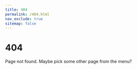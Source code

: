 ```yaml
---
title: 404
permalink: /404.html
nav_exclude: true
sitemap: false
---
```


# 404

Page not found. Maybe pick some other page from the menu?
